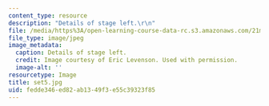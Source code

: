 ```yaml
---
content_type: resource
description: "Details of stage left.\r\n"
file: /media/https%3A/open-learning-course-data-rc.s3.amazonaws.com/21m-873-theater-arts-topics-suburbia-january-iap-2008/fedde346ed82ab1349f3e55c39323f85_set5.jpg
file_type: image/jpeg
image_metadata:
  caption: Details of stage left.
  credit: Image courtesy of Eric Levenson. Used with permission.
  image-alt: ''
resourcetype: Image
title: set5.jpg
uid: fedde346-ed82-ab13-49f3-e55c39323f85
---
```

